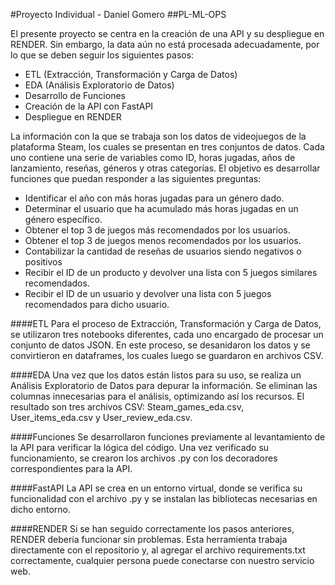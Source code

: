 #Proyecto Individual - Daniel Gomero
##PL-ML-OPS

El presente proyecto se centra en la creación de una API y su despliegue en RENDER. Sin embargo, la data aún no está procesada adecuadamente, por lo que se deben seguir los siguientes pasos:

- ETL (Extracción, Transformación y Carga de Datos)
- EDA (Análisis Exploratorio de Datos)
- Desarrollo de Funciones
- Creación de la API con FastAPI
- Despliegue en RENDER

La información con la que se trabaja son los datos de videojuegos de la plataforma Steam, los cuales se presentan en tres conjuntos de datos. Cada uno contiene una serie de variables como ID, horas jugadas, años de lanzamiento, reseñas, géneros y otras categorías. El objetivo es desarrollar funciones que puedan responder a las siguientes preguntas:

- Identificar el año con más horas jugadas para un género dado.
- Determinar el usuario que ha acumulado más horas jugadas en un género específico.
- Obtener el top 3 de juegos más recomendados por los usuarios.
- Obtener el top 3 de juegos menos recomendados por los usuarios.
- Contabilizar la cantidad de reseñas de usuarios siendo negativos o positivos
- Recibir el ID de un producto y devolver una lista con 5 juegos similares recomendados.
- Recibir el ID de un usuario y devolver una lista con 5 juegos recomendados para dicho usuario.

####ETL
Para el proceso de Extracción, Transformación y Carga de Datos, se utilizaron tres notebooks diferentes, cada uno encargado de procesar un conjunto de datos JSON. En este proceso, se desanidaron los datos y se convirtieron en dataframes, los cuales luego se guardaron en archivos CSV.

####EDA
Una vez que los datos están listos para su uso, se realiza un Análisis Exploratorio de Datos para depurar la información. Se eliminan las columnas innecesarias para el análisis, optimizando así los recursos. El resultado son tres archivos CSV: Steam_games_eda.csv, User_items_eda.csv y User_review_eda.csv.

####Funciones
Se desarrollaron funciones previamente al levantamiento de la API para verificar la lógica del código. Una vez verificado su funcionamiento, se crearon los archivos .py con los decoradores correspondientes para la API.

####FastAPI
La API se crea en un entorno virtual, donde se verifica su funcionalidad con el archivo .py y se instalan las bibliotecas necesarias en dicho entorno.

####RENDER
Si se han seguido correctamente los pasos anteriores, RENDER debería funcionar sin problemas. Esta herramienta trabaja directamente con el repositorio y, al agregar el archivo requirements.txt correctamente, cualquier persona puede conectarse con nuestro servicio web.
